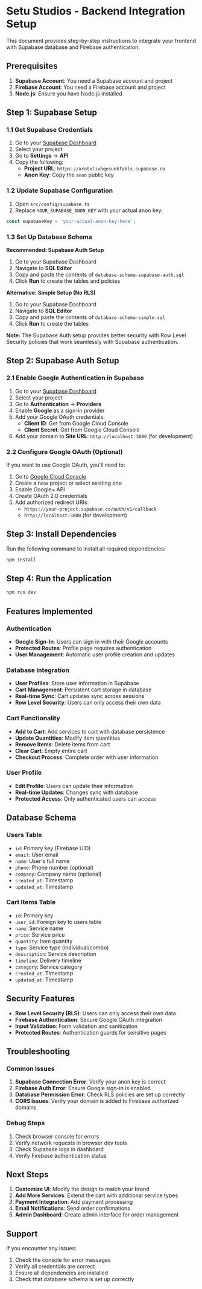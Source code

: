 # Setu Studios - Backend Integration Setup

This document provides step-by-step instructions to integrate your frontend with Supabase database and Firebase authentication.

## Prerequisites

1. **Supabase Account**: You need a Supabase account and project
2. **Firebase Account**: You need a Firebase account and project
3. **Node.js**: Ensure you have Node.js installed

## Step 1: Supabase Setup

### 1.1 Get Supabase Credentials

1. Go to your [Supabase Dashboard](https://app.supabase.io/)
2. Select your project
3. Go to **Settings** → **API**
4. Copy the following:
   - **Project URL**: `https://arotxlivhqesunkfabls.supabase.co`
   - **Anon Key**: Copy the `anon` public key

### 1.2 Update Supabase Configuration

1. Open `src/config/supabase.ts`
2. Replace `YOUR_SUPABASE_ANON_KEY` with your actual anon key:

```typescript
const supabaseKey = 'your-actual-anon-key-here';
```

### 1.3 Set Up Database Schema

**Recommended: Supabase Auth Setup**
1. Go to your Supabase Dashboard
2. Navigate to **SQL Editor**
3. Copy and paste the contents of `database-schema-supabase-auth.sql`
4. Click **Run** to create the tables and policies

**Alternative: Simple Setup (No RLS)**
1. Go to your Supabase Dashboard
2. Navigate to **SQL Editor**
3. Copy and paste the contents of `database-schema-simple.sql`
4. Click **Run** to create the tables

**Note:** The Supabase Auth setup provides better security with Row Level Security policies that work seamlessly with Supabase authentication.

## Step 2: Supabase Auth Setup

### 2.1 Enable Google Authentication in Supabase

1. Go to your [Supabase Dashboard](https://app.supabase.io/)
2. Select your project
3. Go to **Authentication** → **Providers**
4. Enable **Google** as a sign-in provider
5. Add your Google OAuth credentials:
   - **Client ID**: Get from Google Cloud Console
   - **Client Secret**: Get from Google Cloud Console
6. Add your domain to **Site URL**: `http://localhost:3000` (for development)

### 2.2 Configure Google OAuth (Optional)

If you want to use Google OAuth, you'll need to:
1. Go to [Google Cloud Console](https://console.cloud.google.com/)
2. Create a new project or select existing one
3. Enable Google+ API
4. Create OAuth 2.0 credentials
5. Add authorized redirect URIs:
   - `https://your-project.supabase.co/auth/v1/callback`
   - `http://localhost:3000` (for development)

## Step 3: Install Dependencies

Run the following command to install all required dependencies:

```bash
npm install
```

## Step 4: Run the Application

```bash
npm run dev
```

## Features Implemented

### Authentication
- **Google Sign-In**: Users can sign in with their Google accounts
- **Protected Routes**: Profile page requires authentication
- **User Management**: Automatic user profile creation and updates

### Database Integration
- **User Profiles**: Store user information in Supabase
- **Cart Management**: Persistent cart storage in database
- **Real-time Sync**: Cart updates sync across sessions
- **Row Level Security**: Users can only access their own data

### Cart Functionality
- **Add to Cart**: Add services to cart with database persistence
- **Update Quantities**: Modify item quantities
- **Remove Items**: Delete items from cart
- **Clear Cart**: Empty entire cart
- **Checkout Process**: Complete order with user information

### User Profile
- **Edit Profile**: Users can update their information
- **Real-time Updates**: Changes sync with database
- **Protected Access**: Only authenticated users can access

## Database Schema

### Users Table
- `id`: Primary key (Firebase UID)
- `email`: User email
- `name`: User's full name
- `phone`: Phone number (optional)
- `company`: Company name (optional)
- `created_at`: Timestamp
- `updated_at`: Timestamp

### Cart Items Table
- `id`: Primary key
- `user_id`: Foreign key to users table
- `name`: Service name
- `price`: Service price
- `quantity`: Item quantity
- `type`: Service type (individual/combo)
- `description`: Service description
- `timeline`: Delivery timeline
- `category`: Service category
- `created_at`: Timestamp
- `updated_at`: Timestamp

## Security Features

- **Row Level Security (RLS)**: Users can only access their own data
- **Firebase Authentication**: Secure Google OAuth integration
- **Input Validation**: Form validation and sanitization
- **Protected Routes**: Authentication guards for sensitive pages

## Troubleshooting

### Common Issues

1. **Supabase Connection Error**: Verify your anon key is correct
2. **Firebase Auth Error**: Ensure Google sign-in is enabled
3. **Database Permission Error**: Check RLS policies are set up correctly
4. **CORS Issues**: Verify your domain is added to Firebase authorized domains

### Debug Steps

1. Check browser console for errors
2. Verify network requests in browser dev tools
3. Check Supabase logs in dashboard
4. Verify Firebase authentication status

## Next Steps

1. **Customize UI**: Modify the design to match your brand
2. **Add More Services**: Extend the cart with additional service types
3. **Payment Integration**: Add payment processing
4. **Email Notifications**: Send order confirmations
5. **Admin Dashboard**: Create admin interface for order management

## Support

If you encounter any issues:
1. Check the console for error messages
2. Verify all credentials are correct
3. Ensure all dependencies are installed
4. Check that database schema is set up correctly
